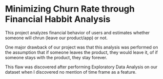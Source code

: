 # Minimizing Churn Rate through Financial Habbit Analysis

This project analyzes financial behavior of users and estimates whether someone will chrun (leave our product/app) or not.

One major drawback of our project was that this analysis was performed on the assumption that if someone leaves the product, they would leave it, of if someone stays with the product, they stay forever.

This flaw was discovered after performing Exploratory Data Analysis on our dataset when I discovered no mention of time frame as a feature.
